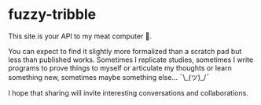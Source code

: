 # fuzzy-tribble

This site is your API to my meat computer 🧠.

You can expect to find it slightly more formalized than a scratch pad but less than published works. Sometimes I replicate studies, sometimes I write programs to prove things to myself or articulate my thoughts or learn something new, sometimes maybe something else... ¯\\\_(ツ)\_/¯

I hope that sharing will invite interesting conversations and collaborations.
